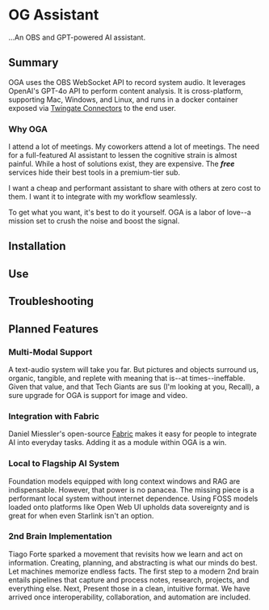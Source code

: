 # OG Assistant
...An OBS and GPT-powered AI assistant.

## Summary
OGA uses the OBS WebSocket API to record system audio. It leverages OpenAI's GPT-4o API to perform content analysis. It is cross-platform, supporting Mac, Windows, and Linux, and runs in a docker container exposed via [Twingate Connectors](https://twingate.com/docs/connectors) to the end user.

### Why OGA
I attend a lot of meetings. My coworkers attend a lot of meetings. The need for a full-featured AI assistant to lessen the cognitive strain is almost painful. While a host of solutions exist, they are expensive. The ***free*** services hide their best tools in a premium-tier sub.

I want a cheap and performant assistant to share with others at zero cost to them. I want it to integrate with my workflow seamlessly.

To get what you want, it's best to do it yourself. OGA is a labor of love--a mission set to crush the noise and boost the signal.

## Installation

## Use

## Troubleshooting

## Planned Features

### Multi-Modal Support
A text-audio system will take you far. But pictures and objects surround us, organic, tangible, and replete with meaning that is--at times--ineffable. Given that value, and that Tech Giants are sus (I'm looking at you, Recall), a sure upgrade for OGA is support for image and video.

### Integration with Fabric
Daniel Miessler's open-source [Fabric](https://github.com/danielmiessler/fabric) makes it easy for people to integrate AI into everyday tasks. Adding it as a module within OGA is a win.

### Local to Flagship AI System
Foundation models equipped with long context windows and RAG are indispensable. However, that power is no panacea. The missing piece is a performant local system without internet dependence. Using FOSS models loaded onto platforms like Open Web UI upholds data sovereignty and is great for when even Starlink isn't an option.

### 2nd Brain Implementation
Tiago Forte sparked a movement that revisits how we learn and act on information. Creating, planning, and abstracting is what our minds do best. Let machines memorize endless facts. The first step to a modern 2nd brain entails pipelines that capture and process notes, research, projects, and everything else. Next, Present those in a clean, intuitive format. We have arrived once interoperability, collaboration, and automation are included.
